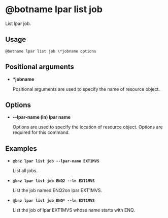 # @botname lpar list job

List lpar job.

## Usage

`@botname lpar list job \*jobname options`

## Positional arguments

-   **\*jobname**

    Positional arguments are used to specify the name of resource object.


## Options

-   **--lpar-name \(ln\) lpar name**

    Options are used to specify the location of resource object. Options are required for this command.


## Examples

-   **`@bnz lpar list job --lpar-name EXT1MVS`**

    List all jobs.

-   **`@bnz lpar list job ENQ2 --ln EXT1MVS`**

    List the job named ENQ2on lpar EXT1MVS.

-   **`@bnz lpar list job ENQ* --ln EXT1MVS`**

    List the job of lpar EXT1MVS whose name starts with ENQ.


